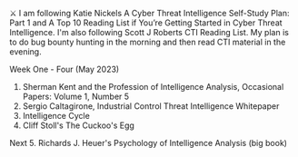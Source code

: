 ⚔️ I am following Katie Nickels A Cyber Threat Intelligence Self-Study Plan: Part 1 and A Top 10 Reading List if You’re Getting Started in Cyber Threat Intelligence. I'm also following Scott J Roberts CTI Reading List. My plan is to do bug bounty hunting in the morning and then read CTI material in the evening.

Week One - Four (May 2023)
1. Sherman Kent and the Profession of Intelligence Analysis, Occasional Papers: Volume 1, Number 5
2. Sergio Caltagirone, Industrial Control Threat Intelligence Whitepaper
3. Intelligence Cycle
4. Cliff Stoll's The Cuckoo's Egg 

Next
5. Richards J. Heuer's Psychology of Intelligence Analysis (big book)






